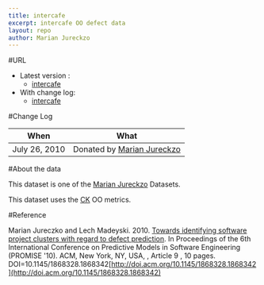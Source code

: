 ```yaml
---
title: intercafe
excerpt: intercafe OO defect data
layout: repo
author: Marian Jureckzo
---
```



#URL

  * Latest version :
    * [intercafe](https://terapromise.csc.ncsu.edu:8443/svn/repo/defect/ck/intercafe/intercafe.csv)
  * With change log:
    * [intercafe](https://terapromise.csc.ncsu.edu:8443/svn/repo/defect/ck/intercafe/)

#Change Log

When | What---- | ----
July 26, 2010 | Donated by [Marian Jureckzo](MarianJureczko)

#About the data

This dataset is one of the [Marian Jureckzo](MarianJureczko) Datasets.

This dataset uses the [CK](Chidamber) OO metrics.

#Reference

Marian Jureczko and Lech Madeyski. 2010. [Towards identifying software project clusters with regard to defect prediction](http://dl.acm.org/citation.cfm?id=1868328.1868342&coll=DL&dl=GUIDE&CFID=96280125&CFTOKEN=47274353). In
Proceedings of the 6th International Conference on Predictive
Models in Software Engineering (PROMISE '10). ACM, New York,
NY, USA, , Article 9 , 10 pages. DOI=10.1145/1868328.1868342[http://doi.acm.org/10.1145/1868328.1868342](http://doi.acm.org/10.1145/1868328.1868342)